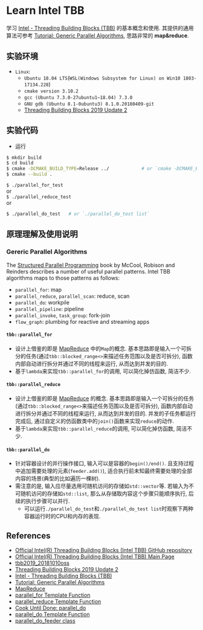 # Learn Intel TBB
学习 [Intel - Threading Building Blocks (TBB)](https://software.intel.com/en-us/tbb-documentation) 的基本概念和使用. 其提供的通用算法可参考 [Tutorial: Generic Parallel Algorithms](https://www.threadingbuildingblocks.org/tutorial-intel-tbb-generic-parallel-algorithms), 思路非常的 **map&reduce**.       

## 实验环境
- `Linux`:    
    - `Ubuntu 18.04 LTS`(`WSL(Windows Subsystem for Linux) on Win10 1803-17134.228`)    
    - `cmake version 3.10.2`    
    - `gcc (Ubuntu 7.3.0-27ubuntu1~18.04) 7.3.0`    
    - `GNU gdb (Ubuntu 8.1-0ubuntu3) 8.1.0.20180409-git`    
    - [Threading Building Blocks 2019 Update 2](https://github.com/01org/tbb/releases/tag/2019_U2)    

## 实验代码   
- 运行    
```bash
$ mkdir build
$ cd build
$ cmake -DCMAKE_BUILD_TYPE=Release ../            # or `cmake -DCMAKE_BUILD_TYPE=Debug ../`
$ cmake --build .
```

`$ ./parallel_for_test`    
or     
`$ ./parallel_reduce_test`    
or     
```bash
$ ./parallel_do_test   # or `./parallel_do_test list`    
```

## 原理理解及使用说明     
### Gereric Parallel Algorithms
The [Structured Parallel Programming](http://parallelbook.com/) book by McCool, Robison and Reinders describes a number of useful parallel patterns. Intel TBB algorithms maps to those patterns as follows:

- `parallel_for`: map
- `parallel_reduce`, `parallel_scan`: reduce, scan
- `parallel_do`: workpile
- `parallel_pipeline`: pipeline
- `parallel_invoke`, `task_group`: fork-join
- `flow_graph`: plumbing for reactive and streaming apps


#### `tbb::parallel_for`
- 设计上借鉴的即是 [MapReduce](https://en.wikipedia.org/wiki/MapReduce) 中的`Map`的概念. 基本思路即是输入一个可拆分的任务(通过`tbb::blocked_range<>`来描述任务范围以及是否可拆分), 函数内部自动进行拆分并通过不同的线程来运行, 从而达到并发的目的.      
- 基于`lambda`来实现`tbb::parallel_for`的调用, 可以简化掉仿函数, 简洁不少.    

#### `tbb::parallel_reduce`
- 设计上借鉴的即是 [MapReduce](https://en.wikipedia.org/wiki/MapReduce) 的概念. 基本思路即是输入一个可拆分的任务(通过`tbb::blocked_range<>`来描述任务范围以及是否可拆分), 函数内部自动进行拆分并通过不同的线程来运行, 从而达到并发的目的. 并发的子任务都运行完成后, 通过自定义的仿函数类中的`join()`函数来实现`reduce`的动作.       
- 基于`lambda`来实现`tbb::parallel_reduce`的调用, 可以简化掉仿函数, 简洁不少.    

#### `tbb::parallel_do`
- 针对容器设计的并行操作接口, 输入可以是容器的`begin()/end()`. 且支持过程中追加需要处理的元素(`feeder.add()`), 适合执行前未知最终需要处理的全部内容的场景(典型的比如遍历一棵树).    
- 需注意的是, 输入应尽量选用可随机访问的存储如`std::vector`等. 若输入为不可随机访问的存储如`std::list`, 那么从存储取内容这个步骤只能顺序执行, 后续的执行步骤可以并行.     
  - 可以运行`./parallel_do_test`和`./parallel_do_test list`时观察下两种容器运行时的CPU和内存的表现.     



## References 
- [Official Intel(R) Threading Building Blocks (Intel TBB) GitHub repository](https://github.com/01org/tbb)
- [Official Intel(R) Threading Building Blocks (Intel TBB) Main Page](https://www.threadingbuildingblocks.org/)
- [tbb2019_20181010oss](./modules/tbb2019_20181010oss/README.md)
- [Threading Building Blocks 2019 Update 2](https://github.com/01org/tbb/releases/tag/2019_U2)  
- [Intel - Threading Building Blocks (TBB)](https://software.intel.com/en-us/tbb-documentation) 
- [Tutorial: Generic Parallel Algorithms](https://www.threadingbuildingblocks.org/tutorial-intel-tbb-generic-parallel-algorithms)
- [MapReduce](https://en.wikipedia.org/wiki/MapReduce)
- [parallel_for Template Function](https://software.intel.com/en-us/node/506153)
- [parallel_reduce Template Function](https://software.intel.com/en-us/node/506154)
- [Cook Until Done: parallel_do](https://software.intel.com/en-us/node/506067)
- [parallel_do Template Function](https://software.intel.com/en-us/node/506158)
- [parallel_do_feeder class](https://software.intel.com/en-us/node/506159)